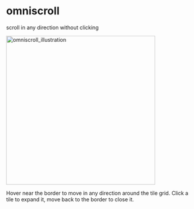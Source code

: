 # omniscroll
scroll in any direction without clicking



<img width="400" alt="omniscroll_illustration" src="https://github.com/user-attachments/assets/325f1435-3c99-41a5-90c5-687eaef355c9">

Hover near the border to move in any direction around the tile grid.
Click a tile to expand it, move back to the border to close it.
